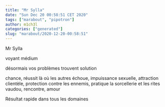 ```yaml
---
title: "Mr Sylla"
date: "Sun Dec 20 00:58:51 CET 2020"
tags: ["marabout", "pipotron"]
author: m1ch3l
categories: ["generated"]
slug: "marabout/2020-12-20-00:58:51"
---
```


Mr Sylla

voyant médium

désormais vos problèmes trouvent solution

chance, réussit là où les autres échoue, impuissance sexuelle, attraction clientèle, protection contre les ennemis, pratique la sorcellerie et les rites vaudou, rencontre, amour

Résultat rapide dans tous les domaines
